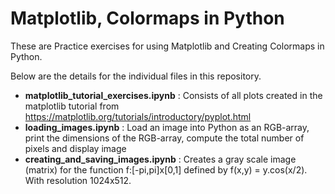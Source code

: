 # Matplotlib, Colormaps in Python

These are Practice exercises for using Matplotlib and Creating Colormaps in Python. 

Below are the details for the individual files in this repository.

* **matplotlib_tutorial_exercises.ipynb** : Consists of all plots created in the matplotlib tutorial from https://matplotlib.org/tutorials/introductory/pyplot.html
* **loading_images.ipynb** : Load an image into Python as an RGB-array, print the dimensions of the RGB-array, compute the total number of pixels and display image
* **creating_and_saving_images.ipynb** : Creates a gray scale image (matrix) for the function f:[-pi,pi]x[0,1] defined by f(x,y) = y.cos(x/2). With resolution 1024x512.
